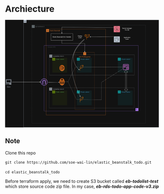 # Archiecture

![My Image](todolist-elastic-beanstalk.png)

## Note 

Clone this repo

```
git clone https://github.com/soe-wai-lin/elastic_beanstalk_todo.git

cd elastic_beanstalk_todo

```



Before terraform apply, we need to create S3 bucket called ***eb-todolist-test*** which store source code zip file. In my case, ***eb-rds-todo-app-code-v3.zip***





